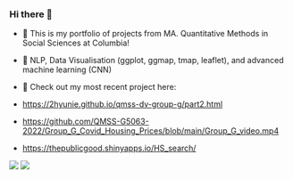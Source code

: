### Hi there 👋

- 🔭 This is my portfolio of projects from MA. Quantitative Methods in Social Sciences at Columbia!
- 🌱 NLP, Data Visualisation (ggplot, ggmap, tmap, leaflet), and advanced machine learning (CNN)


- :tulip: Check out my most recent project here:
- https://2hyunie.github.io/qmss-dv-group-g/part2.html
- https://github.com/QMSS-G5063-2022/Group_G_Covid_Housing_Prices/blob/main/Group_G_video.mp4
- https://thepublicgood.shinyapps.io/HS_search/


![](https://img.shields.io/badge/<code>-<Python>-informational?style=flat&?logo=#3776AB&logoColor=white&color=2bbc8a)
![](https://img.shields.io/badge/<code>-<R>-informational?style=flat&logo=<python>&logoColor=white&color=2bbc8a)
